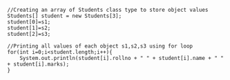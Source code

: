     //Creating an array of Students class type to store object values
    Students[] student = new Students[3];   
    student[0]=s1;
    student[1]=s2;
    student[2]=s3;

    //Printing all values of each object s1,s2,s3 using for loop
    for(int i=0;i<student.length;i++){
        System.out.println(student[i].rollno + " " + student[i].name + " " + student[i].marks);
    }

